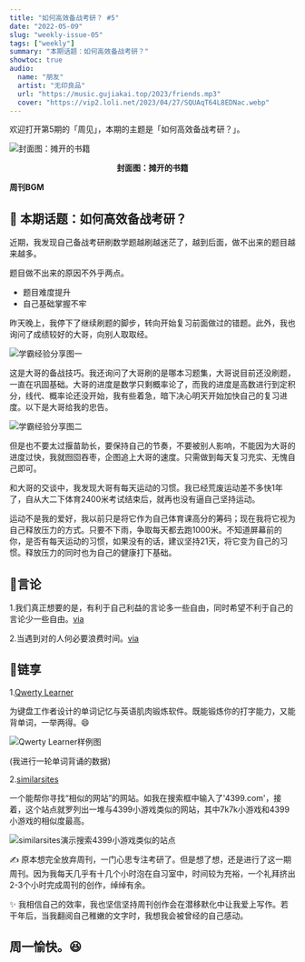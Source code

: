 ```yaml
---
title: "如何高效备战考研？ #5"
date: "2022-05-09"
slug: "weekly-issue-05"
tags: ["weekly"]
summary: "本期话题：如何高效备战考研？"
showtoc: true
audio:
  name: "朋友"
  artist: "无印良品"
  url: "https://music.gujiakai.top/2023/friends.mp3"
  cover: "https://vip2.loli.net/2023/04/27/SQUAqT64L8EDNac.webp"
---
```


欢迎打开第5期的「周见」，本期的主题是「如何高效备战考研？」。

![封面图：摊开的书籍](https://imgs.zhubai.love/b480f536aef7429ca0eebbb0420fb228.png)

<center><b>封面图：摊开的书籍</b></center>

**周刊BGM**

<div id="aplayer"></div>

## 📝 本期话题：如何高效备战考研？

近期，我发现自己备战考研刷数学题越刷越迷茫了，越到后面，做不出来的题目越来越多。

题目做不出来的原因不外乎两点。

- 题目难度提升
- 自己基础掌握不牢

昨天晚上，我停下了继续刷题的脚步，转向开始复习前面做过的错题。此外，我也询问了成绩较好的大哥，向别人取取经。

![学霸经验分享图一](https://imgs.zhubai.love/11a50b7097c34b69a6daeaec540e6a8b.png)

这是大哥的备战技巧。我还询问了大哥刷的是哪本习题集，大哥说目前还没刷题，一直在巩固基础。大哥的进度是数学只剩概率论了，而我的进度是高数进行到定积分，线代、概率论还没开始，我有些着急，暗下决心明天开始加快自己的复习进度。以下是大哥给我的忠告。

![学霸经验分享图二](https://imgs.zhubai.love/805425a746ce446e887ff2f79304c361.png)

但是也不要太过揠苗助长，要保持自己的节奏，不要被别人影响，不能因为大哥的进度过快，我就囫囵吞枣，企图追上大哥的速度。只需做到每天复习充实、无愧自己即可。

和大哥的交谈中，我发现大哥有每天运动的习惯。我已经荒废运动差不多快1年了，自从大二下体育2400米考试结束后，就再也没有逼自己坚持运动。

运动不是我的爱好，我以前只是将它作为自己体育课高分的筹码；现在我将它视为自己释放压力的方式。只要不下雨，争取每天都去跑1000米。不知道屏幕前的你，是否有每天运动的习惯，如果没有的话，建议坚持21天，将它变为自己的习惯。释放压力的同时也为自己的健康打下基础。

## 📜言论

1.我们真正想要的是，有利于自己利益的言论多一些自由，同时希望不利于自己的言论少一些自由。[via](https://www.bilibili.com/video/BV1mr4y1b7xM)

2.当遇到对的人何必要浪费时间。[via](https://www.bilibili.com/video/BV1Ku411v7GS)

## 🎇链享

1.[Qwerty Learner](https://qwerty.cooleryue.cn/)

为键盘工作者设计的单词记忆与英语肌肉锻炼软件。既能锻炼你的打字能力，又能背单词，一举两得。😄

![Qwerty Learner样例图](https://imgs.zhubai.love/1cf3d72508ca4ebc9104fcca720f71fa.png)

(我进行一轮单词背诵的数据)

2.[similarsites](https://www.similarsites.com/)

一个能帮你寻找“相似的网站”的网站。如我在搜索框中输入了'4399.com'，接着，这个站点就罗列出一堆与4399小游戏类似的网站，其中7k7k小游戏和4399小游戏的相似度最高。

![similarsites演示搜索4399小游戏类似的站点](https://imgs.zhubai.love/93b148eb07ff4562b43668b87fc7bda2.png)


✍️ 原本想完全放弃周刊，一门心思专注考研了。但是想了想，还是进行了这一期周刊。因为我每天几乎有十几个小时泡在自习室中，时间较为充裕，一个礼拜挤出2-3个小时完成周刊的创作，绰绰有余。

✨ 我相信自己的效率，我也坚信坚持周刊创作会在潜移默化中让我爱上写作。若干年后，当我翻阅自己稚嫩的文字时，我想我会被曾经的自己感动。

## 周一愉快。😆